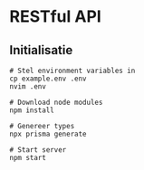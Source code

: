 # RESTful API

## Initialisatie

```shell
# Stel environment variables in
cp example.env .env
nvim .env

# Download node modules
npm install

# Genereer types
npx prisma generate

# Start server
npm start
```
